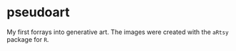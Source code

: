 # pseudoart
My first forrays into generative art. The images were created with the `aRtsy` package for `R`.
